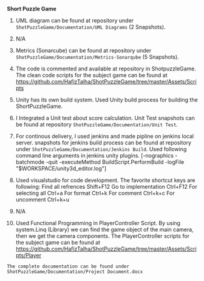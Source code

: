 **Short Puzzle Game**
1. UML diagram can be found at repository under `ShotPuzzleGame/Documentation/UML Diagrams` (2 Snapshots).

2. N/A

3. Metrics (Sonarcube) can be found at repository under `ShotPuzzleGame/Documentation/Metrics-Sonarqube` (5 Snapshots).

4. The code is commented and available at repository in ShotpuzzleGame. The clean code scripts for the subject game can be found at
https://github.com/HafizTalha/ShotPuzzleGame/tree/master/Assets/Scripts

5. Unity has its own build system. Used Unity build process for building the ShortPuzzleGame.

6. I Integrated a Unit test about score calculation. Unit Test snapshots can be found at repository `ShotPuzzleGame/Documentation/Unit Test`.

7. For continous delivery, I used jenkins and made pipline on jenkins local server. snapshots for jenkins build process can be found at repository under `ShotPuzzleGame/Documentation/Jenkins Build`.
Used following command line arguments in jenkins unity plugins. [-nographics -batchmode -quit -executeMethod BuildScript.PerformBuild -logFile "$WORKSPACE/unity3d_editor.log"]

8.  Used visualstudio for code development. The favorite shortcut keys are following: Find all refrences Shift+F12 Go to implementation Ctrl+F12 For selecting all Ctrl+a For format Ctrl+k For comment Ctrl+k+c For uncomment Ctrl+k+u

9. N/A

10. Used Functional Programming in PlayerController Script. By using system.Linq (Library) we can find the game object of the main camera, then we get the camera components. The PlayerController scripts for the subject game can be found at
https://github.com/HafizTalha/ShotPuzzleGame/tree/master/Assets/Scripts/Player

`The complete documentation can be found under ShotPuzzleGame/Documentation/Project Document.docx`
